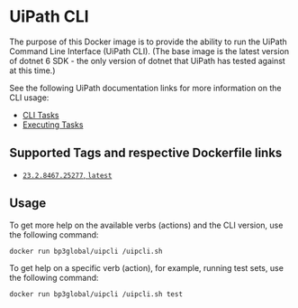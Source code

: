 # UiPath CLI
The purpose of this Docker image is to provide the ability to run the UiPath Command Line Interface (UiPath CLI).
(The base image is the latest version of dotnet 6 SDK - the only version of dotnet that UiPath has tested against at this time.)

See the following UiPath documentation links for more information on the CLI usage: 
* [CLI Tasks](https://docs.uipath.com/test-suite/automation-suite/2022.10/user-guide/cli-tasks)
* [Executing Tasks](https://docs.uipath.com/test-suite/automation-suite/2022.10/user-guide/executing-tasks-cli)

## Supported Tags and respective Dockerfile links
* [`23.2.8467.25277`, `latest`](https://github.com/BP3/uipcli/blob/23.2.8467.25277/Dockerfile)

## Usage
To get more help on the available verbs (actions) and the CLI version, use the following command:
```shell
docker run bp3global/uipcli /uipcli.sh
```

To get help on a specific verb (action), for example, running test sets, use the following command:
```shell
docker run bp3global/uipcli /uipcli.sh test
```
